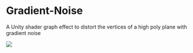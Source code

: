 # Gradient-Noise
A Unity shader graph effect to distort the vertices of a high poly plane with gradient noise

![](wavy_wood.gif)


